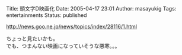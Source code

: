 Title: 頭文字D映画化
Date: 2005-04-17 23:01
Author: masayukig
Tags: entertainments
Status: published

<http://news.goo.ne.jp/news/topics/index/28116/1.html>

ちょっと見たいかも。  
でも、つまんない映画になっていそうな悪寒。。。
